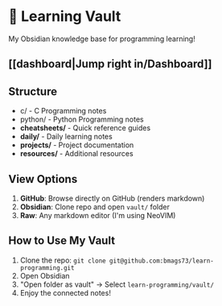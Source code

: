 # 🧠 Learning Vault

My Obsidian knowledge base for programming learning!

## [[dashboard|Jump right in/Dashboard]]

## Structure
- c/ - C Programming notes
- python/ - Python Programming notes
- **cheatsheets/** - Quick reference guides
- **daily/** - Daily learning notes
- **projects/** - Project documentation
- **resources/** - Additional resources

## View Options
1. **GitHub**: Browse directly on GitHub (renders markdown)
2. **Obsidian**: Clone repo and open `vault/` folder
3. **Raw**: Any markdown editor (I'm using NeoVIM)

## How to Use My Vault
1. Clone the repo: `git clone git@github.com:bmags73/learn-programming.git`
2. Open Obsidian
3. "Open folder as vault" → Select `learn-programming/vault/`
4. Enjoy the connected notes!
